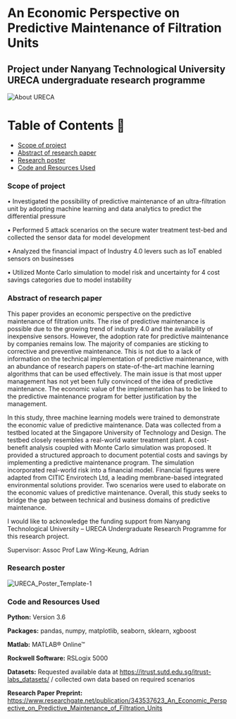 # An Economic Perspective on Predictive Maintenance of Filtration Units

## Project under Nanyang Technological University URECA undergraduate research programme

![About URECA](https://user-images.githubusercontent.com/45563371/89106943-e8be7900-d45f-11ea-864f-9a12dede8505.jpg)

Table of Contents :bookmark_tabs:
=================
- [Scope of project](#scope-of-project)
- [Abstract of research paper](#abstract-of-research-paper)
- [Research poster](#research-poster)
- [Code and Resources Used](#code-and-resources-used)

### Scope of project

• Investigated the possibility of predictive maintenance of an ultra-filtration unit by adopting machine learning and data analytics to predict the differential pressure

• Performed 5 attack scenarios on the secure water treatment test-bed and collected the sensor data for model development

• Analyzed the financial impact of Industry 4.0 levers such as IoT enabled sensors on businesses

• Utilized Monte Carlo simulation to model risk and uncertainty for 4 cost savings categories due to model instability


### Abstract of research paper

This paper provides an economic perspective on the predictive maintenance of filtration units. The rise of predictive maintenance is possible due to the growing trend of industry 4.0 and the availability of inexpensive sensors. However, the adoption rate for predictive maintenance by companies remains low. The majority of companies are sticking to corrective and preventive maintenance. This is not due to a lack of information on the technical implementation of predictive maintenance, with an abundance of research papers on state-of-the-art machine learning algorithms that can be used effectively. The main issue is that most upper management has not yet been fully convinced of the idea of predictive maintenance. The economic value of the implementation has to be linked to the predictive maintenance program for better justification by the management. 

In this study, three machine learning models were trained to demonstrate the economic value of predictive maintenance. Data was collected from a testbed located at the Singapore University of Technology and Design. The testbed closely resembles a real-world water treatment plant. A cost-benefit analysis coupled with Monte Carlo simulation was proposed. It provided a structured approach to document potential costs and savings by implementing a predictive maintenance program. The simulation incorporated real-world risk into a financial model. Financial figures were adapted from CITIC Envirotech Ltd, a leading membrane-based integrated environmental solutions provider. Two scenarios were used to elaborate on the economic values of predictive maintenance. Overall, this study seeks to bridge the gap between technical and business domains of predictive maintenance. 

I would like to acknowledge the funding support from Nanyang Technological University – URECA Undergraduate Research Programme for this research project.

Supervisor: Assoc Prof Law Wing-Keung, Adrian

### Research poster

![URECA_Poster_Template-1](https://user-images.githubusercontent.com/45563371/98859734-94368b00-249d-11eb-9c5d-3a4918c952bf.png)


### Code and Resources Used
**Python:** Version 3.6

**Packages:** pandas, numpy, matplotlib, seaborn, sklearn, xgboost

**Matlab:** MATLAB® Online™

**Rockwell Software:** RSLogix 5000 

**Datasets:** Requested available data at https://itrust.sutd.edu.sg/itrust-labs_datasets/ / collected own data based on required scenarios

**Research  Paper Preprint:** https://www.researchgate.net/publication/343537623_An_Economic_Perspective_on_Predictive_Maintenance_of_Filtration_Units
